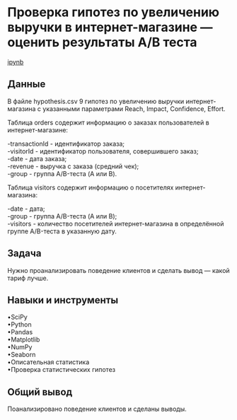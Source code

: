 <a name="lists"><h1>Проверка гипотез по увеличению выручки в интернет-магазине —
оценить результаты A/B теста</h1></a>
[ipynb](https://github.com/natashkaau/portfolio/blob/64fc2555ad9c1b6d37a04301ce842b3d92c0dc8e/project_12/project_12.ipynb)  
<a name="lists"><h2>Данные</h2></a>
В файле hypothesis.csv 9 гипотез по увеличению выручки интернет-магазина с указанными параметрами Reach, Impact, Confidence, Effort.  

Таблица orders содержит информацию о заказах пользователей в интернет-магазине:  

-transactionId - идентификатор заказа;  
-visitorId - идентификатор пользователя, совершившего заказ;  
-date - дата заказа;  
-revenue - выручка с заказа (средний чек);  
-group - группа A/B-теста (A или B).  

Таблица visitors содержит информацию о посетителях интернет-магазина:  

-date - дата;  
-group - группа A/B-теста (A или B);  
-visitors - количество посетителей интернет-магазина в определённой группе A/B-теста в указанную дату.  
<a name="lists"><h2>Задача</h2></a>
Нужно проанализировать поведение клиентов и сделать вывод — какой тариф лучше.
<a name="lists"><h2>Навыки и инструменты</h2></a>
•SciPy  
•Python  
•Pandas  
•Matplotlib  
•NumPy  
•Seaborn  
•Описательная статистика  
•Проверка статистических гипотез  
<a name="lists"><h2>Общий вывод</h2></a>
Поанализировано поведение клиентов и сделаны выводы.
